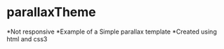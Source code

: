# parallaxTheme


*Not responsive
*Example of a Simple parallax template
*Created using html and css3

